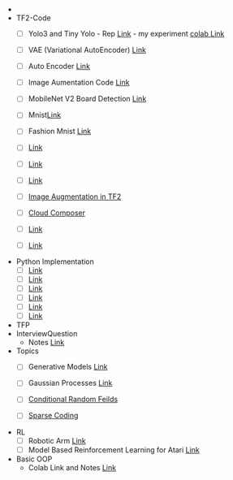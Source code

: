 - 
- TF2-Code 
    - [ ]  Yolo3 and Tiny Yolo 
            - Rep [Link](https://github.com/zzh8829/yolov3-tf2)
            - my experiment [colab Link](https://colab.research.google.com/drive/1iWQgBGR1BCRFvFYN_7OAdA92EaMHT29I)
    - [ ]   VAE (Variational AutoEncoder) [Link](#)
    - [ ]   Auto Encoder [Link](#)
    - [ ]   Image Aumentation Code  [Link](#)
    - [ ]   MobileNet V2 Board Detection [Link](#)
    - [ ]   Mnist[Link](#)
    - [ ]  Fashion Mnist [Link](#)
    
    - [ ]   [Link](#)
    - [ ]   [Link](#)
    - [ ]   [Link](#)
    - [ ]   [Image Augmentation in TF2](#)
    - [ ]   [Cloud Composer](#)
    - [ ]   [Link](#)
    - [ ]   [Link](#)
    
- Python Implementation
  - [ ]   [Link](#)
  - [ ]   [Link](#)
  - [ ]   [Link](#)
  - [ ]   [Link](#)
  - [ ]   [Link](#)
  - [ ]   [Link](#)
    
- TFP
- InterviewQuestion
  - Notes [Link](#)
- Topics
  - [ ]  Generative Models [Link](#)
  - [ ] Gaussian Processes [Link](#)
  - [ ] [Conditional Random Feilds](#)
  - [ ] [Sparse Coding](http://ufldl.stanford.edu/tutorial/unsupervised/SparseCoding)
  
  
 - RL
    - [ ] Robotic Arm [Link](https://medium.com/datadriveninvestor/training-a-robotic-arm-to-do-human-like-tasks-using-rl-8d3106c87aaf)
    - [ ] Model Based Reinforcement Learning for Atari [Link](https://arxiv.org/pdf/1903.00374.pdf)
 
- Basic OOP
    - Colab Link and Notes [Link](https://colab.research.google.com/drive/1JpKo3mMrW37WFt4MwQm_YEtbK4HXqDDi)
